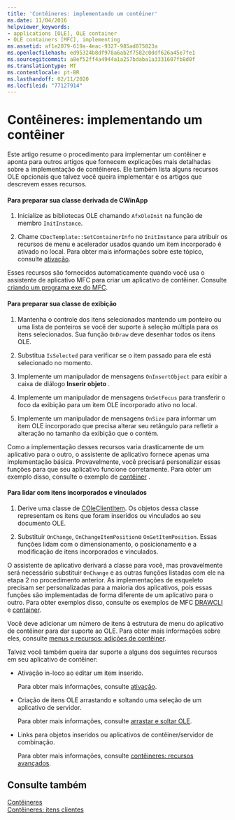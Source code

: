```yaml
---
title: 'Contêineres: implementando um contêiner'
ms.date: 11/04/2016
helpviewer_keywords:
- applications [OLE], OLE container
- OLE containers [MFC], implementing
ms.assetid: af1e2079-619a-4eac-9327-985ad875823a
ms.openlocfilehash: ed95324b8df978a6ab2f7582c0ddf626a45e7fe1
ms.sourcegitcommit: a8ef52ff4a4944a1a257bdaba1a3331607fb8d0f
ms.translationtype: MT
ms.contentlocale: pt-BR
ms.lasthandoff: 02/11/2020
ms.locfileid: "77127914"
---
```

# <a name="containers-implementing-a-container"></a>Contêineres: implementando um contêiner

Este artigo resume o procedimento para implementar um contêiner e aponta para outros artigos que fornecem explicações mais detalhadas sobre a implementação de contêineres. Ele também lista alguns recursos OLE opcionais que talvez você queira implementar e os artigos que descrevem esses recursos.

#### <a name="to-prepare-your-cwinapp-derived-class"></a>Para preparar sua classe derivada de CWinApp

1. Inicialize as bibliotecas OLE chamando `AfxOleInit` na função de membro `InitInstance`.

1. Chame `CDocTemplate::SetContainerInfo` no `InitInstance` para atribuir os recursos de menu e acelerador usados quando um item incorporado é ativado no local. Para obter mais informações sobre este tópico, consulte [ativação](../mfc/activation-cpp.md).

Esses recursos são fornecidos automaticamente quando você usa o assistente de aplicativo MFC para criar um aplicativo de contêiner. Consulte [criando um programa exe do MFC](../mfc/reference/mfc-application-wizard.md).

#### <a name="to-prepare-your-view-class"></a>Para preparar sua classe de exibição

1. Mantenha o controle dos itens selecionados mantendo um ponteiro ou uma lista de ponteiros se você der suporte à seleção múltipla para os itens selecionados. Sua função `OnDraw` deve desenhar todos os itens OLE.

1. Substitua `IsSelected` para verificar se o item passado para ele está selecionado no momento.

1. Implemente um manipulador de mensagens `OnInsertObject` para exibir a caixa de diálogo **Inserir objeto** .

1. Implemente um manipulador de mensagens `OnSetFocus` para transferir o foco da exibição para um item OLE incorporado ativo no local.

1. Implemente um manipulador de mensagens `OnSize` para informar um item OLE incorporado que precisa alterar seu retângulo para refletir a alteração no tamanho da exibição que o contém.

Como a implementação desses recursos varia drasticamente de um aplicativo para o outro, o assistente de aplicativo fornece apenas uma implementação básica. Provavelmente, você precisará personalizar essas funções para que seu aplicativo funcione corretamente. Para obter um exemplo disso, consulte o exemplo de [contêiner](../overview/visual-cpp-samples.md) .

#### <a name="to-handle-embedded-and-linked-items"></a>Para lidar com itens incorporados e vinculados

1. Derive uma classe de [COleClientItem](../mfc/reference/coleclientitem-class.md). Os objetos dessa classe representam os itens que foram inseridos ou vinculados ao seu documento OLE.

1. Substituir `OnChange`, `OnChangeItemPosition`e `OnGetItemPosition`. Essas funções lidam com o dimensionamento, o posicionamento e a modificação de itens incorporados e vinculados.

O assistente de aplicativo derivará a classe para você, mas provavelmente será necessário substituir `OnChange` e as outras funções listadas com ele na etapa 2 no procedimento anterior. As implementações de esqueleto precisam ser personalizadas para a maioria dos aplicativos, pois essas funções são implementadas de forma diferente de um aplicativo para o outro. Para obter exemplos disso, consulte os exemplos de MFC [DRAWCLI](../overview/visual-cpp-samples.md) e [container](../overview/visual-cpp-samples.md).

Você deve adicionar um número de itens à estrutura de menu do aplicativo de contêiner para dar suporte ao OLE. Para obter mais informações sobre eles, consulte [menus e recursos: adições de contêiner](../mfc/menus-and-resources-container-additions.md).

Talvez você também queira dar suporte a alguns dos seguintes recursos em seu aplicativo de contêiner:

- Ativação in-loco ao editar um item inserido.

   Para obter mais informações, consulte [ativação](../mfc/activation-cpp.md).

- Criação de itens OLE arrastando e soltando uma seleção de um aplicativo de servidor.

   Para obter mais informações, consulte [arrastar e soltar OLE](../mfc/drag-and-drop-ole.md).

- Links para objetos inseridos ou aplicativos de contêiner/servidor de combinação.

   Para obter mais informações, consulte [contêineres: recursos avançados](../mfc/containers-advanced-features.md).

## <a name="see-also"></a>Consulte também

[Contêineres](../mfc/containers.md)<br/>
[Contêineres: itens clientes](../mfc/containers-client-items.md)
